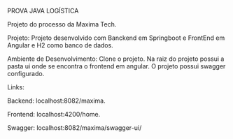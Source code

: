 PROVA JAVA LOGÍSTICA

Projeto do processo da Maxima Tech. 

Projeto: 
Projeto desenvolvido com Banckend em Springboot e FrontEnd em Angular e H2 como banco de dados.

Ambiente de Desenvolvimento: 
Clone o projeto. Na raiz do projeto possui a pasta ui onde se encontra o frontend em angular. O projeto possui swagger configurado.
 
Links: 

Backend: localhost:8082/maxima.

Frontend: localhost:4200/home.

Swagger:  localhost:8082/maxima/swagger-ui/
